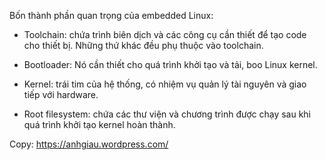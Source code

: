 Bốn thành phần quan trọng của embedded Linux:

- Toolchain: chứa trình biên dịch và các công cụ cần thiết để tạo code cho thiết bị. Những thứ khác đều phụ thuộc vào toolchain.

- Bootloader: Nó cần thiết cho quá trình khởi tạo và tải, boo Linux kernel.

- Kernel: trái tim của hệ thống, có nhiệm vụ quản lý tài nguyên và giao tiếp với hardware.

- Root filesystem: chứa các thư viện và chương trình được chạy sau khi quá trình khởi tạo kernel hoàn thành.

Copy: https://anhgiau.wordpress.com/